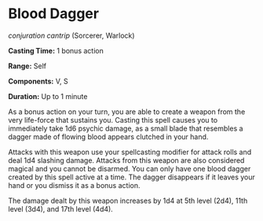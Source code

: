 # Blood Dagger
*conjuration cantrip* (Sorcerer, Warlock)

**Casting Time:** 1 bonus action

**Range:** Self

**Components:** V, S

**Duration:** Up to 1 minute

As a bonus action on your turn, you are able to create a weapon from the very life-force that sustains you. Casting this spell causes you to immediately take 1d6 psychic damage, as a small blade that resembles a dagger made of flowing blood appears clutched in your hand.

Attacks with this weapon use your spellcasting modifier for attack rolls and deal 1d4 slashing damage. Attacks from this weapon are also considered magical and you cannot be disarmed. You can only have one blood dagger created by this spell active at a time. The dagger disappears if it leaves your hand or you dismiss it as a bonus action.

The damage dealt by this weapon increases by 1d4 at 5th level (2d4), 11th level (3d4), and 17th level (4d4).
